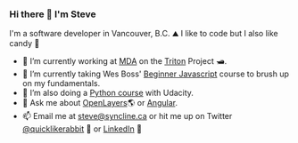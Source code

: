 ### Hi there 👋 I'm Steve

I'm a software developer in Vancouver, B.C. ⛰ I like to code  but I also like candy 🍬

- 🔭 I’m currently working at [MDA](https://www.mdacorporation.com/) on the [Triton](https://www.prnewswire.com/news-releases/mda-to-provide-maritime-command-and-control-solution-to-nato-665650633.html) Project 🛥. 
- 🌱 I’m currently taking Wes Boss' [Beginner Javascript](https://github.com/quicklikerabbit/beginner-javascript) course to brush up on my fundamentals. 
- 🌱 I’m also doing a [Python course](https://github.com/Pierian-Data/Complete-Python-3-Bootcamp) with Udacity. 
- 💬 Ask me about [OpenLayers](https://github.com/openlayers/openlayers)🌎   or [Angular](https://github.com/angular/angular).
- 📫 Email me at [steve@syncline.ca](mailto:steve@syncline.ca) or hit me up on Twitter [@quicklikerabbit](https://twitter.com/quicklikerabbit) 🦜 or [LinkedIn](https://www.linkedin.com/in/sdrpengmeng/) 💼

<!-- #### Languages and Tools: 
<img src="vscode.png" alt="VS Code" height="50"/>
<img src="js.png" alt="JavaScript" height="50"/>
<img src="angular.png" alt="Angular" height="50"/>
<img src="ngrx.png" alt="Angular" height="50"/>
<img src="rxjs.png" alt="RxJS" height="50"/>
<img src="react.png" alt="React" height="50"/>
<img src="redux.png" alt="Redux" height="50"/>
<img src="openlayers.png" alt="Angular" height="50"/>
<img src="html.png" alt="HTML" height="50"/>
<img src="css.png" alt="CSS" height="50"/>
<img src="node.png" alt="Node.js" height="50"/>
<img src="ruby.png" alt="Ruby" height="50"/>
<img src="rails.png" alt="Ruby" height="50"/>
<img src="c-sharp.png" alt="C-Sharp" height="50"/>
<img src="python.png" alt="C-Sharp" height="50"/>
<img src="firebase.png" alt="Firebase" height="50"/>
<img src="google-cloud.png" alt="Google Cloud" height="50"/>
<img src="aws.png" alt="Amazon Web Services" height="50"/>
<img src="heroku.png" alt="Amazon Web Services" height="50"/>
<img src="git.png" alt="Git" height="50"/>
<img src="sql.png" alt="SQL" height="50"/> -->
